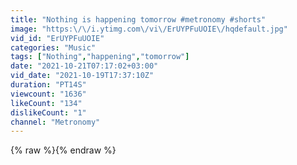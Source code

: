 ```yaml
---
title: "Nothing is happening tomorrow #metronomy #shorts"
image: "https:\/\/i.ytimg.com\/vi\/ErUYPFuUOIE\/hqdefault.jpg"
vid_id: "ErUYPFuUOIE"
categories: "Music"
tags: ["Nothing","happening","tomorrow"]
date: "2021-10-21T07:17:02+03:00"
vid_date: "2021-10-19T17:37:10Z"
duration: "PT14S"
viewcount: "1636"
likeCount: "134"
dislikeCount: "1"
channel: "Metronomy"
---
```

{% raw %}{% endraw %}
